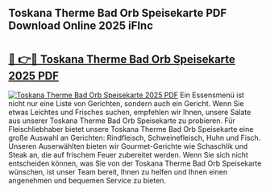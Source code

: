 ## Toskana Therme Bad Orb Speisekarte PDF Download Online 2025 iFInc

# <h2><a href="http://gcb31qu.nevu.top/?p=Toskana+Therme+Bad+Orb+Speisekarte">🔗 👉🔴 Toskana Therme Bad Orb Speisekarte 2025 PDF</a></h2>

[![Toskana Therme Bad Orb Speisekarte 2025 PDF](https://i.imgur.com/dBaPXMq.png)](http://gcb31qu.nevu.top/?p=Toskana+Therme+Bad+Orb+Speisekarte)
Ein Essensmenü ist nicht nur eine Liste von Gerichten, sondern auch ein Gericht. Wenn Sie etwas Leichtes und Frisches suchen, empfehlen wir Ihnen, unsere Salate aus unserer Toskana Therme Bad Orb Speisekarte zu probieren. Für Fleischliebhaber bietet unsere Toskana Therme Bad Orb Speisekarte eine große Auswahl an Gerichten: Rindfleisch, Schweinefleisch, Huhn und Fisch. Unseren Auserwählten bieten wir Gourmet-Gerichte wie Schaschlik und Steak an, die auf frischem Feuer zubereitet werden. Wenn Sie sich nicht entscheiden können, was Sie von der Toskana Therme Bad Orb Speisekarte wünschen, ist unser Team bereit, Ihnen zu helfen und Ihnen einen angenehmen und bequemen Service zu bieten.
